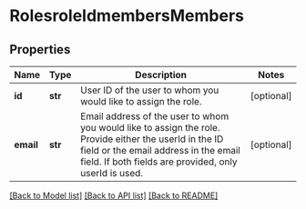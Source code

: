 # RolesroleIdmembersMembers

## Properties
Name | Type | Description | Notes
------------ | ------------- | ------------- | -------------
**id** | **str** | User ID of the user to whom you would like to assign the role.  | [optional] 
**email** | **str** | Email address of the user to whom you would like to assign the role. Provide either the userId in the ID field or the email address in the email field. If both fields are provided, only userId is used. | [optional] 

[[Back to Model list]](../README.md#documentation-for-models) [[Back to API list]](../README.md#documentation-for-api-endpoints) [[Back to README]](../README.md)

